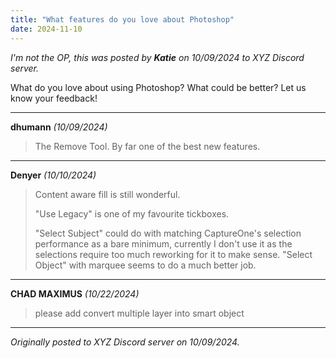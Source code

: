 ```yaml
---
title: "What features do you love about Photoshop"
date: 2024-11-10
---
```


*I'm not the OP, this was posted by **Katie** on *10/09/2024* to XYZ Discord server.* 

What do you love about using Photoshop? What could be better? Let us know your feedback!


---
**dhumann** *(10/09/2024)*  

> The Remove Tool. By far one of the best new features.
> 

---
**Denyer** *(10/10/2024)*  

> Content aware fill is still wonderful.
> 
> "Use Legacy" is one of my favourite tickboxes.
> 
> "Select Subject" could do with matching CaptureOne's selection performance as a bare minimum, currently I don't use it as the selections require too much reworking for it to make sense. "Select Object" with marquee seems to do a much better job.
> 

---
**CHAD MAXIMUS** *(10/22/2024)*  

> please add convert multiple layer into smart object
> 

---

*Originally posted to XYZ Discord server on 10/09/2024.*